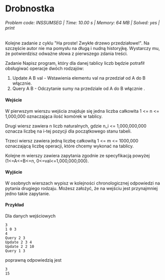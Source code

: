# Drobnostka
###### Problem code: INSSUMSEG \| Time: 10.00 s \| Memory: 64 MB \| Solved: yes \| print

Kolejne zadanie z cyklu "Ha proste! Zwykłe drzewo przedziałowe!". Na szczęście autor nie ma pomysłu na długą i nudną historyjkę. Wystarczy mu, że potwierdzisz odważne słowa z pierwszego zdania treści.

Zadanie
Napisz program, który dla danej tablicy liczb będzie potrafił obsługiwać operacje dwóch rodzajów:

1) Update A B val - Wstawienia elementu val na przedział od A do B włącznie.
2) Query A B - Odczytanie sumy na przedziale od A do B włącznie .
#### Wejście
W pierwszym wierszu wejścia znajduje się jedna liczba całkowita 1 <= n <= 1,000,000 oznaczająca ilość komórek w tablicy.

Drugi wiersz zawiera n liczb naturalnych, gdzie n_i <= 1,000,000,000 oznacza liczbę na i-tej pozycji dla początkowego stanu tabeli.

Trzeci wiersz zawiera jedną liczbę całkowitą 1 <= m <= 1000,000 oznaczającą liczbę operacji, które chcemy wykonać na tablicy.

Kolejne m wierszy zawiera zapytania zgodnie ze specyfikacją powyżej (1<=A<=B<=n, 0<=val<=1,000,000,000).

#### Wyjście
W osobnych wierszach wypisz w kolejności chronologicznej odpowiedzi na pytania drugiego rodzaju. Możesz założyć, że na wejściu jest przynajmniej jedno takie zapytanie.

#### Przykład
Dla danych wejściowych

```
3
1 0 3
4
Query 2 3
Update 2 3 4
Update 2 2 10
Query 1 3
```
poprawną odpowiedzią jest
```
3
15
```
